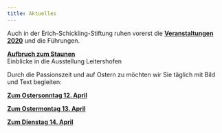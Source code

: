 ```yaml
---
title: Aktuelles
---
```

Auch in der Erich-Schickling-Stiftung ruhen vorerst die [**Veranstaltungen 2020**](/veranstaltungen/2020/) und die Führungen. 

[**Aufbruch zum Staunen**](/veranstaltungen/2020/leitershofenausstellung/)   
Einblicke in die Ausstellung Leitershofen

Durch die Passionszeit und auf Ostern zu möchten wir Sie täglich mit Bild und Text begleiten:
   
[**Zum Ostersonntag 12. April**](/bildgedanken/20200412schuller/)

[**Zum Ostermontag 13. April**](/bildgedanken/20200413schuller/)    

[**Zum Dienstag 14. April**](/bildgedanken/20200414schuller/)